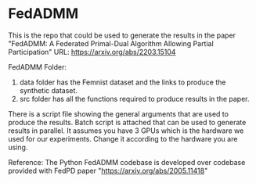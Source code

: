 # FedADMM

This is the repo that could be used to generate the results in the paper 
"FedADMM: A Federated Primal-Dual Algorithm Allowing Partial Participation"
URL: https://arxiv.org/abs/2203.15104

FedADMM Folder:
1. data folder has the Femnist dataset and the links to produce the synthetic dataset.
2. src folder has all the functions required to produce results in the paper.

There is a script file showing the general arguments that are used to produce the results.
Batch script is attached that can be used to generate results in parallel. It assumes you have 3 GPUs which is the hardware we used for our experiments. Change it according to the hardware you are using.

Reference: The Python FedADMM codebase is developed over codebase provided with
FedPD paper "https://arxiv.org/abs/2005.11418"
